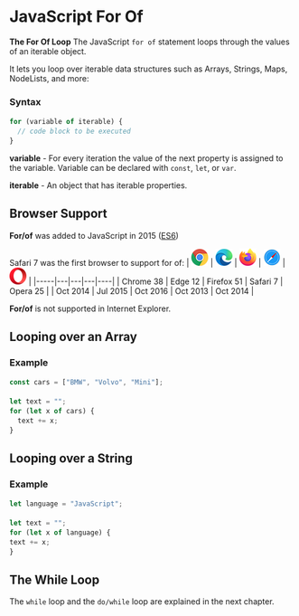 # JavaScript For Of


**The For Of Loop**
The JavaScript `for of` statement loops through the values of an iterable object.

It lets you loop over iterable data structures such as Arrays, Strings, Maps, NodeLists, and more:

### Syntax
```js
for (variable of iterable) {
  // code block to be executed
}
```


**variable** - For every iteration the value of the next property is assigned to the variable. Variable can be declared with `const`, `let`, or `var`.

**iterable** - An object that has iterable properties.



## Browser Support
**For/of** was added to JavaScript in 2015 ([ES6](https://www.w3schools.com/js/js_es6.asp))

Safari 7 was the first browser to support for of:
| ![](../../Icons/compatible_chrome.png) | ![](../../Icons/compatible_edge.png) | ![](../../Icons/compatible_firefox.png) | ![](../../Icons/compatible_safari.png) | ![](../../Icons/compatible_opera.png) |
|-----|---|---|---|----|
| Chrome 38 |	Edge 12 | 	Firefox 51 |	Safari 7 |	Opera 25 |
| Oct 2014 |	Jul 2015 | 	Oct 2016 | 	Oct 2013 | 	Oct 2014 |


**For/of** is not supported in Internet Explorer.



## Looping over an Array
### Example
```js
const cars = ["BMW", "Volvo", "Mini"];

let text = "";
for (let x of cars) {
  text += x;
}
```



## Looping over a String
### Example
```js
let language = "JavaScript";

let text = "";
for (let x of language) {
text += x;
}
```


## The While Loop
The `while` loop and the `do/while` loop are explained in the next chapter.

